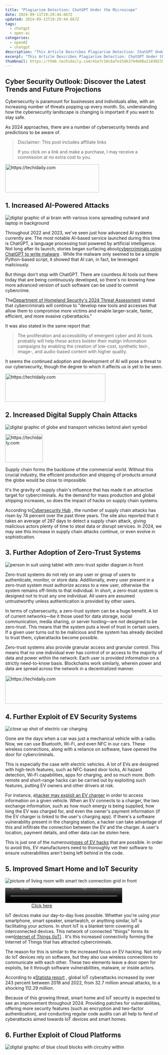 ```yaml
---
title: "Plagiarism Detection: ChatGPT Under the Microscope"
date: 2024-09-11T19:29:44.667Z
updated: 2024-09-12T19:29:44.667Z
tags:
  - chatgpt
  - open-ai
categories:
  - openAI
  - chatgpt
description: "This Article Describes Plagiarism Detection: ChatGPT Under the Microscope"
excerpt: "This Article Describes Plagiarism Detection: ChatGPT Under the Microscope"
thumbnail: https://thmb.techidaily.com/41e7c10c6afe154b3744b08a21830239b330cdc09fe1222610e43f6045480d9b.jpg
---
```


## Cyber Security Outlook: Discover the Latest Trends and Future Projections

 Cybersecurity is paramount for businesses and individuals alike, with an increasing number of threats popping up every month. So, understanding how the cybersecurity landscape is changing is important if you want to stay safe.

 As 2024 approaches, there are a number of cybersecurity trends and predictions to be aware of.

>  Disclaimer: This post includes affiliate links
>
>  If you click on a link and make a purchase, I may receive a commission at no extra cost to you.
>

<!-- affiliate ads begin -->
<a href="https://aligracehair.sjv.io/c/5597632/2135413/19272" target="_top" id="2135413">
  <img src="//a.impactradius-go.com/display-ad/19272-2135413" border="0" alt="https://techidaily.com" width="300" height="90"/>
</a>
<img height="0" width="0" src="https://aligracehair.sjv.io/i/5597632/2135413/19272" style="position:absolute;visibility:hidden;" border="0" />
<!-- affiliate ads end -->

## 1\. Increased AI-Powered Attacks

![digital graphic of ai brain with various icons spreading outward and laptop in background](https://static1.makeuseofimages.com/wordpress/wp-content/uploads/2023/10/ai-brain-digital.jpg)

 Throughout 2022 and 2023, we've seen just how advanced AI systems currently are. The most notable AI-based service launched during this time is ChatGPT, a language processing tool powered by artificial intelligence. Not long after its launch, stories began surfacing about[cybercriminals using ChatGPT to write malware](https://www.makeuseof.com/chatgpt-used-by-cybercriminals-to-write-malware/) . While the malware only seemed to be a simple Python-based script, it showed that AI can, in fact, be leveraged maliciously.

 But things don't stop with ChatGPT. There are countless AI tools out there today that are being continuously developed, so there's no knowing how more advanced version of such software can be used to commit cybercrime.

 The[Department of Homeland Security's 2024 Threat Assessment](https://www.dhs.gov/sites/default/files/2023-09/23%5F0913%5Fia%5F23-333-ia%5Fu%5Fhomeland-threat-assessment-2024%5F508C%5FV6%5F13Sep23.pdf) stated that cybercriminals will continue to "develop new tools and accesses that allow them to compromise more victims and enable larger-scale, faster, efficient, and more evasive cyberattacks."

It was also stated in the same report that:

> The proliferation and accessibility of emergent cyber and AI tools probably will help these actors bolster their malign information campaigns by enabling the creation of low-cost, synthetic text-, image-, and audio-based content with higher quality.

 It seems the continued adoption and development of AI will pose a threat to our cybersecurity, though the degree to which it affects us is yet to be seen.

<!-- affiliate ads begin -->
<a href="https://wigfever.sjv.io/c/5597632/2014848/22899" target="_top" id="2014848">
  <img src="//a.impactradius-go.com/display-ad/22899-2014848" border="0" alt="https://techidaily.com" width="320" height="90"/>
</a>
<img height="0" width="0" src="https://wigfever.sjv.io/i/5597632/2014848/22899" style="position:absolute;visibility:hidden;" border="0" />
<!-- affiliate ads end -->

## 2\. Increased Digital Supply Chain Attacks

![digital graphic of globe and transport vehicles behind alert symbol](https://static1.makeuseofimages.com/wordpress/wp-content/uploads/2023/10/alert-supply-chain.jpg)

<!-- affiliate ads begin -->
<a href="https://aligracehair.sjv.io/c/5597632/2135394/19272" target="_top" id="2135394">
  <img src="//a.impactradius-go.com/display-ad/19272-2135394" border="0" alt="https://techidaily.com" width="120" height="90"/>
</a>
<img height="0" width="0" src="https://aligracehair.sjv.io/i/5597632/2135394/19272" style="position:absolute;visibility:hidden;" border="0" />
<!-- affiliate ads end -->

 Supply chain forms the backbone of the commercial world. Without this crucial industry, the efficient production and shipping of products around the globe would be close to impossible.

 It's the gravity of supply chain's influence that has made it an attractive target for cybercriminals. As the demand for mass production and global shipping increases, so does the impact of hacks on supply chain systems.

 According to[Cybersecurity Hub](https://www.cshub.com/events-supply-chain-threats) , the number of supply chain attacks has risen by 74 percent over the past three years. The site also reported that it takes an average of 287 days to detect a supply chain attack, giving malicious actors plenty of time to steal data or disrupt services. In 2024, we may see this increase in supply chain attacks continue, or even evolve in sophistication.

## 3\. Further Adoption of Zero-Trust Systems

![person in suit using tablet with zero-trust spider diagram in front](https://static1.makeuseofimages.com/wordpress/wp-content/uploads/2023/10/zero-trust-image.jpg)

 Zero-trust systems do not rely on any user or group of users to authenticate, monitor, or store data. Additionally, every user present in a zero-trust system must authorize access to a new user, otherwise the system remains off-limits to that individual. In short, a zero-trust system is designed not to trust any one individual. All users are assumed untrustworthy unless authentication is provided by other users.

 In terms of cybersecurity, a zero-trust system can be a huge benefit. A lot of current networks—be it those used for data storage, social communication, media sharing, or server hosting—are not designed to be zero-trust. This means that the system puts a level of trust in certain users. If a given user turns out to be malicious and the system has already decided to trust them, cyberattacks become possible.

 Zero-trust systems also provide granular access and granular control. This means that no one individual ever has control of or access to the majority of data and power within the network. Each user is provided information on a strictly need-to-know basis. Blockchains work similarly, wherein power and data are spread across the network in a decentralized manner.

<!-- affiliate ads begin -->
<a href="https://bluettius.sjv.io/c/5597632/2139123/17108" target="_top" id="2139123">
  <img src="//a.impactradius-go.com/display-ad/17108-2139123" border="0" alt="https://techidaily.com" width="728" height="90"/>
</a>
<img height="0" width="0" src="https://bluettius.sjv.io/i/5597632/2139123/17108" style="position:absolute;visibility:hidden;" border="0" />
<!-- affiliate ads end -->

## 4\. Further Exploit of EV Security Systems

![close up shot of electric car charging](https://static1.makeuseofimages.com/wordpress/wp-content/uploads/2023/10/ev-charging-1.jpg)

 Gone are the days when a car was just a mechanical vehicle with a radio. Now, we can use Bluetooth, Wi-Fi, and even NFC in our cars. These wireless connections, along with a reliance on software, have opened the door for cybercriminals.

 This is especially the case with electric vehicles. A lot of EVs are designed with high-tech features, such as NFC-based door locks, AI hazard detection, Wi-Fi capabilities, apps for charging, and so much more. Both remote and short-range hacks can be carried out by exploiting such features, putting EV owners and other drivers at risk.

 For instance, a[hacker may exploit an EV charger](https://www.makeuseof.com/ev-charger-hacking-concerns/) in order to access information on a given vehicle. When an EV connects to a charger, the two exchange information, such as how much energy is being supplied, how long the EV was charged for, and even the owner's payment information (if the EV charger is linked to the user's charging app). If there's a software vulnerability present in the charging station, a hacker can take advantage of this and infiltrate the connection between the EV and the charger. A user's location, payment details, and other data can be stolen here.

 This is just one of the numerous[types of EV hacks](https://www.makeuseof.com/can-electric-vehicles-be-hacked/) that are possible. In order to avoid this, EV manufacturers need to thoroughly vet their software to ensure vulnerabilities aren't being left behind in the code.

## 5\. Improved Smart Home and IoT Security

![picture of living room with smart tech connection grid in front](https://static1.makeuseofimages.com/wordpress/wp-content/uploads/2023/10/smart-home-grid.jpg)

<!-- affiliate ads begin -->
<span id="1936838">
					<video width="374" height="48" style="cursor:pointer"
           poster="//a.impactradius-go.com/display-clicktoplayimage/1936838.png"
           onclick="if(!this.playClicked){this.play();this.setAttribute('controls',true);this.playClicked=true;}">
	   <source src="//a.impactradius-go.com/display-ad/18409-1936838">
	   <img src="//a.impactradius-go.com/display-clicktoplayimage/1936838.png" style="border: none; height: 100%; width: 100%; object-fit: contain">
	</video>
	<div style="width:234px;text-align:center"><a href="javascript:window.open(decodeURIComponent('https%3A%2F%2Fcoinrule.sjv.io%2Fc%2F5597632%2F1936838%2F18409'), '_blank');void(0);">Click here</a></div>
</span>
<img height="0" width="0" src="https://imp.pxf.io/i/5597632/1936838/18409" style="position:absolute;visibility:hidden;" border="0" />
<!-- affiliate ads end -->

 IoT devices make our day-to-day lives possible. Whether you're using your smartphone, smart speaker, smartwatch, or anything similar, IoT is facilitating your actions. In short IoT is a blanket term covering all interconnected devices. This network of connected "things" forms its own[Internet of Things (IoT)](https://www.makeuseof.com/tag/what-is-internet-of-things/) . It's this increased connectivity forming the Internet of Things that has attracted cybercriminals.

 The reason for this is similar to the increased focus on EV hacking. Not only do IoT devices rely on software, but they also use wireless connections to communicate with each other. These two elements leave a door open for exploits, be it through software vulnerabilities, malware, or inside actors.

 According to a[Statista report](https://www.statista.com/statistics/1377569/worldwide-annual-internet-of-things-attacks/) , global IoT cyberattacks increased by over 243 percent between 2018 and 2022, from 32.7 million annual attacks, to a shocking 112.29 million.

 Because of this growing threat, smart home and IoT security is expected to see an improvement throughout 2024\. Providing patches for vulnerabilities, offering more security features (such as encryption and two-factor authentication), and conducting regular code audits can all help to fend of cyberattacks aimed towards IoT devices and smart homes.

## 6\. Further Exploit of Cloud Platforms

![digital graphic of blue cloud blocks with circuitry within](https://static1.makeuseofimages.com/wordpress/wp-content/uploads/2023/10/cloud-blue-digital.jpg)

<!-- affiliate ads begin -->
<span id="1531879">
					<video width="864" height="1536" style="cursor:pointer"
           poster="//a.impactradius-go.com/display-clicktoplayimage/1531879.png"
           onclick="if(!this.playClicked){this.play();this.setAttribute('controls',true);this.playClicked=true;}">
	   <source src="//a.impactradius-go.com/display-ad/16446-1531879">
	   <img src="//a.impactradius-go.com/display-clicktoplayimage/1531879.png" style="border: none; height: 100%; width: 100%; object-fit: contain">
	</video>
	<div style="width:540px;text-align:center"><a href="javascript:window.open(decodeURIComponent('https%3A%2F%2Flaganoo.pxf.io%2Fc%2F5597632%2F1531879%2F16446'), '_blank');void(0);">Click here</a></div>
</span>
<img height="0" width="0" src="https://imp.pxf.io/i/5597632/1531879/16446" style="position:absolute;visibility:hidden;" border="0" />
<!-- affiliate ads end -->

 There's a good chance you already have data stored on a cloud platform, such as Microsoft OneDrive or Google Drive. These platforms aren't easy to hack, but the hordes of data they store make them very lucrative targets for hackers.

 While cloud platforms are undeniably a convenient storage option, one's ability to access data anywhere with the correct credentials creates a problem. If a hacker manages to access someone's account, they can then look at any data stored on said account—work documents, ID photos, photos and videos, financial information, or anything else.

 With this pot of data gold waiting for cybercriminals, it's no surprise that they're doing all they can to get inside. While cloud platforms often come with various security features, they're not impenetrable, and the sheer amount of data stored on these platforms nowadays makes them increasingly attractive to hackers.

## 7\. Continued Topical Email Scams

![laptop surrounded by cybersecurity buzzwords ](https://static1.makeuseofimages.com/wordpress/wp-content/uploads/2023/10/mail-scam-laptop.jpg)

 There's no shortage of scammers looking to profit from current events. We saw a slew of scams arise from the COVID-19 pandemic, but things don't stop there. The Russia-Ukraine war and the Israel-Palestine conflict have also been used throughout 2023 to squeeze money out of victims through social engineering.

 For instance, a scammer may email a potential victim claiming to be a representative for a charity. They provide a link to a donation page so that the recipient can provide some money for the cause. But in reality, the charity is either make-believe, or the sender is impersonating an employee from a well known charitable organization. The scammer may be looking for a one-off payment, but they could also be providing a link to a phishing site designed to steal the victim's payment details. Either way, the recipient ends up losing out.

 As we continue to see more conflicts, tragedies, and scandals arise, there's no doubt that cybercriminals will continue to try and profit from other people's hardships.

<!-- affiliate ads begin -->
<a href="https://aligracehair.sjv.io/c/5597632/2115911/19272" target="_top" id="2115911">
  <img src="//a.impactradius-go.com/display-ad/19272-2115911" border="0" alt="https://techidaily.com" width="125" height="90"/>
</a>
<img height="0" width="0" src="https://aligracehair.sjv.io/i/5597632/2115911/19272" style="position:absolute;visibility:hidden;" border="0" />
<!-- affiliate ads end -->

## Each Year Brings New Cybersecurity Threats

 As 2023 comes to its conclusion, it's important to keep 2024's top security trends and predictions in mind. Remaining security-literate helps you fend off threats and better prepare yourself for malicious campaigns. No one knows for sure what 2024 will bring for the cybersecurity realm, but consider keeping the above in mind, as they'll very likely make an appearance.

<ins class="adsbygoogle"
     style="display:block"
     data-ad-format="autorelaxed"
     data-ad-client="ca-pub-7571918770474297"
     data-ad-slot="1223367746"></ins>

<ins class="adsbygoogle"
     style="display:block"
     data-ad-client="ca-pub-7571918770474297"
     data-ad-slot="8358498916"
     data-ad-format="auto"
     data-full-width-responsive="true"></ins>



